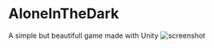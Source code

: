 # AloneInTheDark
A simple but beautifull game made with Unity
![screenshot](https://user-images.githubusercontent.com/97285266/158054642-870e9984-3b92-4ba2-9b5b-95d9d26e92c4.png)
